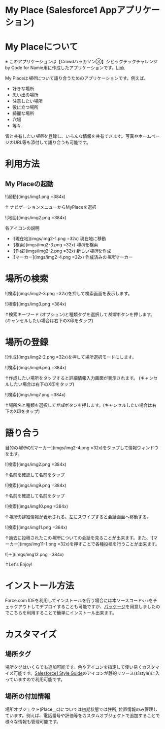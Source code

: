 My Place (Salesforce1 Appアプリケーション)
=======

# My Placeについて
※ このアプリケーションは【Crowdハッカソン③】シビックテックチャレンジ by Code for Namie用に作成したアプリケーションです。[Link](https://crowdworks.jp/public/jobs/99808)

My Placeは*場所*について語り合うためのアプリケーションです。例えば、

* 好きな場所
* 思い出の場所
* 注意したい場所
* 役に立つ場所
* 綺麗な場所
* 穴場
* 等々..

皆と共有したい*場所*を登録し、いろんな情報を共有できます。写真やホームページのURL等も添付して語り合うも可能です。

# 利用方法
## My Placeの起動
![起動](imgs/img1.png =384x)

↑ ナビゲーションメニューからMyPlaceを選択

![地図](imgs/img2.png =384x)


各アイコンの説明

* ![現在地](imgs/img2-1.png =32x) 現在地に移動
* ![検索](imgs/img2-3.png =32x) *場所*を検索
* ![作成](imgs/img2-2.png =32x) 新しい*場所*を作成
* ![マーカー](imgs/img2-4.png =32x) 作成済みの*場所*マーカー

# 場所の検索
![検索](imgs/img2-3.png =32x)を押して検索画面を表示します。

![検索](imgs/img3.png =384x)

↑検索キーワード (オプション)と種類タグを選択して*検索*ボタンを押します。 (キャンセルしたい場合は右下のX印をタップ)

# 場所の登録
![作成](imgs/img2-2.png =32x)を押して場所選択モードにします。

![検索](imgs/img6.png =384x)

↑作成したい場所をタップすると詳細情報入力画面が表示されます。 (キャンセルしたい場合は右下のX印をタップ)

![検索](imgs/img7.png =384x)

↑場所名と種類を選択して*作成*ボタンを押します。(キャンセルしたい場合は右下のX印をタップ)

# 語り合う
目的の*場所*の![マーカー](imgs/img2-4.png =32x)をタップして情報ウィンドウを出す。

![検索](imgs/img2.png =384x)

↑名前を確認して名前をタップ

![検索](imgs/img9.png =384x)

↑名前を確認して名前をタップ

![検索](imgs/img10.png =384x)

↑*場所*の詳細情報が表示される。左にスワイプすると会話画面へ移動する。

![検索](imgs/img11.png =384x)

↑過去に投稿されたこの*場所*についての会話を見ることが出来ます。また、![マーカー](imgs/img11-1.png =32x)を押すことで各種投稿を行うことが出来ます。

![＋](imgs/img12.png =384x)

↑Let's Enjoy!

# インストール方法
Force.com IDEを利用してインストールを行う場合には本ソースコード`src`をチェックアウトしてデプロイすることも可能ですが、[パッケージ](https://login.salesforce.com/packaging/installPackage.apexp?p0=04t10000000VOdV)を用意しましたのでこちらを利用することで簡単にインストール出来ます。

# カスタマイズ
## 場所タグ
場所タグはいくらでも追加可能です。色やアイコンを指定して使い易くカスタマイズ可能です。[Salesforce1 Style Guide](http://sfdc-styleguide.herokuapp.com/)のアイコンが静的リソース(s1style)に入っていますので利用可能です。

## 場所の付加情報
場所オブジェクト(Place__c)については初期状態では住所, 位置情報のみ管理しています。例えば、電話番号や評価等をカスタムオブジェクトで追加することで様々な情報も管理可能です。

